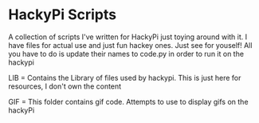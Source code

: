 # HackyPi Scripts
 A collection of scripts I've written for HackyPi just toying around with it. 
 I have files for actual use and just fun hackey ones. Just see for youself!
 All you have to do is update their names to code.py in order to run it on the hackypi

LIB = Contains the Library of files used by hackypi. This is just here for resources, I don't own the content

GIF = This folder contains gif code. Attempts to use to display gifs on the hackyPi
